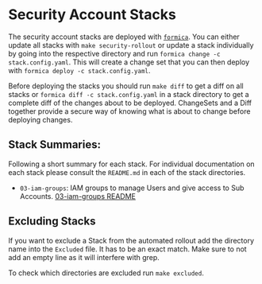 # Security Account Stacks

The security account stacks are deployed with [`formica`](https://theserverlessway.com/tools/formica/). You can either update all stacks with `make security-rollout` or update a stack individually by going into the respective directory and run `formica change -c stack.config.yaml`. This will create a change set that you can then deploy with `formica deploy -c stack.config.yaml`.

Before deploying the stacks you should run `make diff` to get a diff on all stacks or `formica diff -c stack.config.yaml` in a stack directory to get a complete diff of the changes about to be deployed. ChangeSets and a Diff together provide a secure way of knowing what is about to change before deploying changes.

## Stack Summaries:

Following a short summary for each stack. For individual documentation on each stack please consult the `README.md` in each of the stack directories. 

* `03-iam-groups`: IAM groups to manage Users and give access to Sub Accounts. [03-iam-groups README](./03-iam-groups/README.md)

## Excluding Stacks

If you want to exclude a Stack from the automated rollout add the directory name into the `Excluded` file. It has to be an exact match. Make sure to not add an empty line as it will interfere with grep. 

To check which directories are excluded run `make excluded`.